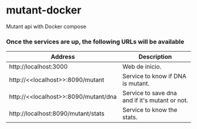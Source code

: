 # mutant-docker
Mutant api with Docker compose




### Once the services are up, the following URLs will be available

Address | Description
--- | ---
http://localhost:3000 | Web de inicio.
http://<\<localhost>\>:8090/mutant | Service to know if DNA is mutant.
http://<\<localhost>\>:8090/mutant/dna | Service to save dna and if it's mutant or not.
http://localhost:8090/mutant/stats | Service to know the stats.
